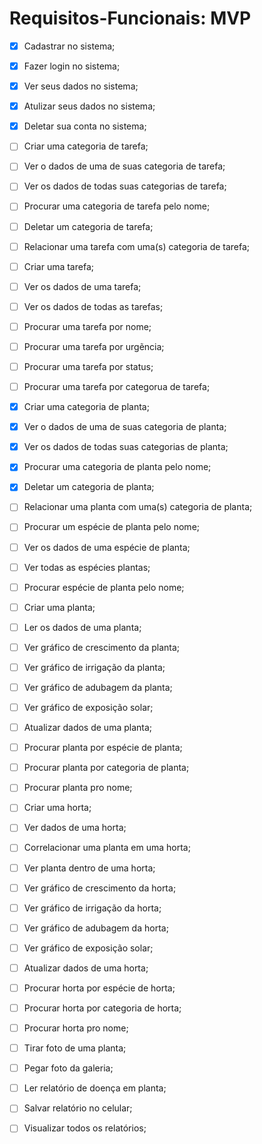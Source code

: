 # Requisitos-Funcionais: MVP

  - [x] Cadastrar no sistema;
  - [x] Fazer login no sistema;
  - [x] Ver seus dados no sistema;
  - [x] Atulizar seus dados no sistema;
  - [x] Deletar sua conta no sistema;
  - [ ] Criar uma categoria de tarefa;
  - [ ] Ver o dados de uma de suas categoria de tarefa;
  - [ ] Ver os dados de todas suas categorias de tarefa;
  - [ ] Procurar uma categoria de tarefa pelo nome;
  - [ ] Deletar um categoria de tarefa;
  - [ ] Relacionar uma tarefa com uma(s) categoria de tarefa;
  - [ ] Criar uma tarefa;
  - [ ] Ver os dados de uma tarefa;
  - [ ] Ver os dados de todas as tarefas;
  - [ ] Procurar uma tarefa por nome;
  - [ ] Procurar uma tarefa por urgẽncia;
  - [ ] Procurar uma tarefa por status;
  - [ ] Procurar uma tarefa por categorua de tarefa;
  - [x] Criar uma categoria de planta;
  - [x] Ver o dados de uma de suas categoria de planta;
  - [x] Ver os dados de todas suas categorias de planta;
  - [x] Procurar uma categoria de planta pelo nome;
  - [x] Deletar um categoria de planta;
  - [ ] Relacionar uma planta com uma(s) categoria de planta;
  - [ ] Procurar um espécie de planta pelo nome;
  - [ ] Ver os dados de uma espécie de planta;
  - [ ] Ver todas as espécies plantas;
  - [ ] Procurar espécie de planta pelo nome;
  - [ ] Criar uma planta;
  - [ ] Ler os dados de uma planta;
  - [ ] Ver gráfico de crescimento da planta;
  - [ ] Ver gráfico de irrigação da planta;
  - [ ] Ver gráfico de adubagem da planta;
  - [ ] Ver gráfico de exposição solar;
  - [ ] Atualizar dados de uma planta;
  - [ ] Procurar planta por espécie de planta;
  - [ ] Procurar planta por categoria de planta;
  - [ ] Procurar planta pro nome;
  - [ ] Criar uma horta;
  - [ ] Ver dados de uma horta;
  - [ ] Correlacionar uma planta em uma horta;
  - [ ] Ver planta dentro de uma horta;
  - [ ] Ver gráfico de crescimento da horta;
  - [ ] Ver gráfico de irrigação da horta;
  - [ ] Ver gráfico de adubagem da horta;
  - [ ] Ver gráfico de exposição solar;
  - [ ] Atualizar dados de uma horta;
  - [ ] Procurar horta por espécie de horta;
  - [ ] Procurar horta por categoria de horta;
  - [ ] Procurar horta pro nome;
  - [ ] Tirar foto de uma planta;
  - [ ] Pegar foto da galeria;
  - [ ] Ler relatório de doença em planta;
  - [ ] Salvar relatório no celular;
  - [ ] Visualizar todos os relatórios;

